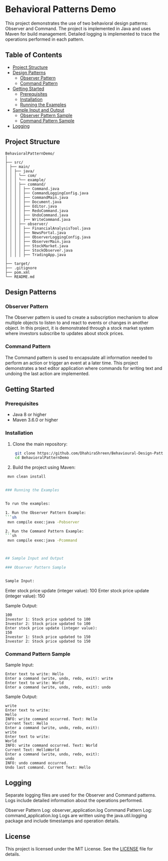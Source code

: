 # Behavioral Patterns Demo

This project demonstrates the use of two behavioral design patterns: Observer and Command. The project is implemented in Java and uses Maven for build management. Detailed logging is implemented to trace the operations performed in each pattern.

## Table of Contents

- [Project Structure](#project-structure)
- [Design Patterns](#design-patterns)
  - [Observer Pattern](#observer-pattern)
  - [Command Pattern](#command-pattern)
- [Getting Started](#getting-started)
  - [Prerequisites](#prerequisites)
  - [Installation](#installation)
  - [Running the Examples](#running-the-examples)
- [Sample Input and Output](#sample-input-and-output)
  - [Observer Pattern Sample](#observer-pattern-sample)
  - [Command Pattern Sample](#command-pattern-sample)
- [Logging](#logging)

## Project Structure
```
BehavioralPatternDemo/
│
├── src/
│ ├── main/
│ │ ├── java/
│ │ │ └── com/
│ │ │ └── example/
│ │ │ ├── command/
│ │ │ │ ├── Command.java
│ │ │ │ ├── CommandLoggingConfig.java
│ │ │ │ ├── CommandMain.java
│ │ │ │ ├── Document.java
│ │ │ │ ├── Editor.java
│ │ │ │ ├── RedoCommand.java
│ │ │ │ ├── UndoCommand.java
│ │ │ │ ├── WriteCommand.java
│ │ │ ├── observer/
│ │ │ │ ├── FinancialAnalysisTool.java
│ │ │ │ ├── NewsPortal.java
│ │ │ │ ├── ObserverLoggingConfig.java
│ │ │ │ ├── ObserverMain.java
│ │ │ │ ├── StockMarket.java
│ │ │ │ ├── StockObserver.java
│ │ │ │ ├── TradingApp.java
│
├── target/
├── .gitignore
├── pom.xml
└── README.md
```

## Design Patterns

### Observer Pattern

The Observer pattern is used to create a subscription mechanism to allow multiple objects to listen to and react to events or changes in another object. In this project, it is demonstrated through a stock market system where investors subscribe to updates about stock prices.

### Command Pattern

The Command pattern is used to encapsulate all information needed to perform an action or trigger an event at a later time. This project demonstrates a text editor application where commands for writing text and undoing the last action are implemented.

## Getting Started

### Prerequisites

- Java 8 or higher
- Maven 3.6.0 or higher

### Installation

1. Clone the main repository:
   ```sh
    git clone https://github.com/DhahiraShreen/Behavioural-Design-Pattern-Usecases.git
    cd BehavioralPatternDemo

2.  Build the project using Maven:
   ```sh
    mvn clean install


### Running the Examples


To run the examples:

1. Run the Observer Pattern Example:
   ```sh
    mvn compile exec:java -Pobserver

2. Run the Command Pattern Example:
   ```sh
    mvn compile exec:java -Pcommand



## Sample Input and Output

  ### Observer Pattern Sample


Sample Input:
```

Enter stock price update (integer value): 100
Enter stock price update (integer value): 150

Sample Output:
```Enter stock price update (integer value):
100
Investor 1: Stock price updated to 100
Investor 2: Stock price updated to 100
Enter stock price update (integer value):
150
Investor 1: Stock price updated to 150
Investor 2: Stock price updated to 150
```
### Command Pattern Sample

Sample Input:
```Enter a command (write, undo, redo, exit): write
Enter text to write: Hello
Enter a command (write, undo, redo, exit): write
Enter text to write: World
Enter a command (write, undo, redo, exit): undo
```
Sample Output:
```Enter a command (write, undo, redo, exit):
write
Enter text to write:
Hello
INFO: write command occurred. Text: Hello
Current Text: Hello
Enter a command (write, undo, redo, exit):
write
Enter text to write:
World
INFO: write command occurred. Text: World
Current Text: HelloWorld
Enter a command (write, undo, redo, exit):
undo
INFO: undo command occurred.
Undo last command. Current Text: Hello
```

## Logging
Separate logging files are used for the Observer and Command patterns. Logs include detailed information about the operations performed.

Observer Pattern Log: observer_application.log
Command Pattern Log: command_application.log
Logs are written using the java.util.logging package and include timestamps and operation details.




## License

This project is licensed under the MIT License. See the [LICENSE](LICENSE) file for details.
